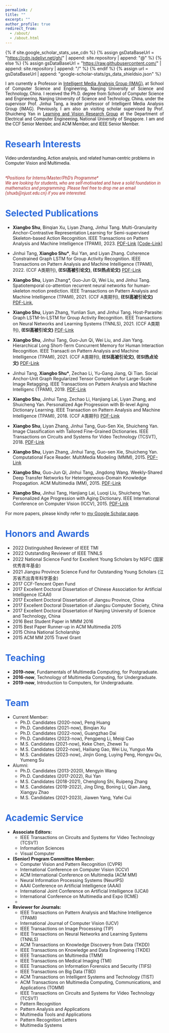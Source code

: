```yaml
---
permalink: /
title: ""
excerpt: ""
author_profile: true
redirect_from: 
  - /about/
  - /about.html
---
```


{% if site.google_scholar_stats_use_cdn %}
{% assign gsDataBaseUrl = "https://cdn.jsdelivr.net/gh/" | append: site.repository | append: "@" %}
{% else %}
{% assign gsDataBaseUrl = "https://raw.githubusercontent.com/" | append: site.repository | append: "/" %}
{% endif %}
{% assign url = gsDataBaseUrl | append: "google-scholar-stats/gs_data_shieldsio.json" %}

<span class='anchor' id='about-me'></span>


<p style="text-align: justify;font-family: Roboto;">
I am currently a Professor in 
<a href="https://imag-njust.net/">Intelligent Media Analysis Group      (IMAG)</a>, at School of Computer Science and Engineering, Nanjing University of Science and Technology, China. I received the Ph.D. degree from School of Computer Science and Engineering, Nanjing University of Science and Technology, China, under the supervisor Prof. Jinhui Tang, a leader professor of Intelligent Media Analysis Group (IMAG). Previously, I am also an visiting scholar supervised by Prof. Shuicheng Yan in <a href="http://www.lv-nus.org/"> Learning and Vision Research Group</a> at the Department of Electrical and Computer Engineering, National University of Singapore. I am and the CCF Senior Member, and ACM Member, and IEEE Senior Member.
</p>
<span class='anchor' id='r-interests'></span>




# <font color="#2B6ADD" > Researh Interests </font>
<p style="font-family: Roboto;">
Video understanding, Action analysis, and related human-centric problems in Computer Vision and Multimedia.</p>
<br>
<font color=Brown>
<i style="font-family: Roboto;">*Positions for Interns/Master/PhD's Programme*</i>
<br>
 <i style="font-family: Roboto;">We are looking for students, who are self-motivated and have a solid foundation in mathematics and programming. Please feel free to drop me an email (shuxb@njust.edu.cn) if you are interested.</i>
</font>

<span class='anchor' id='pub'></span>

# <font color="#2B6ADD"> Selected Publications </font>

- **Xiangbo Shu**, Binqian Xu, Liyan Zhang, Jinhui Tang. Multi-Granularity Anchor-Contrastive Representation Learning for Semi-supervised Skeleton-based Action Recognition. IEEE Transactions on Pattern Analysis and Machine Intelligence (TPAMI), 2023. [PDF-Link](https://github.com/shuxb104/shuxb104.github.io/blob/main/paper/MGAC.pdf) [[Code-Link]](https://github.com/1xbq1/MAC-Learning)

- Jinhui Tang, **Xiangbo Shu\***, Rui Yan, and Liyan Zhang. Coherence Constrained Graph LSTM for Group Activity Recognition. IEEE Transactions on Pattern Analysis and Machine Intelligence (TPAMI), 2022. (CCF A类期刊), **(ESI高被引论文)**, **(ESI热点论文)** [PDF-Link](https://github.com/shuxb104/shuxb104.github.io/blob/main/paper/CCGL.pdf)

- **Xiangbo Shu**, Liyan Zhang*, Guo-Jun Qi, Wei Liu, and Jinhui Tang. Spatiotemporal co-attention recurrent neural networks for human-skeleton motion prediction. IEEE Transactions on Pattern Analysis and Machine Intelligence (TPAMI), 2021. (CCF A类期刊), **(ESI高被引论文)** [PDF-Link](https://arxiv.org/pdf/1909.13245.pdf),

- **Xiangbo Shu**, Liyan Zhang, Yunlian Sun, and Jinhui Tang. Host-Parasite: Graph LSTM-In-LSTM for Group Activity Recognition. IEEE Transactions on Neural Networks and Learning Systems (TNNLS), 2021. (CCF A类期刊), **(ESI高被引论文)** [PDF-Link](https://github.com/shuxb104/shuxb104.github.io/blob/main/paper/HPGL.pdf)

- **Xiangbo Shu**, Jinhui Tang, Guo-Jun Qi, Wei Liu, and Jian Yang. Hierarchical Long Short-Term Concurrent Memory for Human Interaction Recognition. IEEE Transacti on Pattern Analysis and Machine Intelligence (TPAMI), 2021. (CCF A类期刊), **(ESI高被引论文)**, **(ESI热点论文)** [PDF-Link](https://arxiv.org/pdf/1811.00270.pdf)

- Jinhui Tang, **Xiangbo Shu\***, Zechao Li, Yu-Gang Jiang, Qi Tian. Social Anchor-Unit Graph Regularized Tensor Completion for Large-Scale Image Retagging. IEEE Transactions on Pattern Analysis and Machine Intelligenc (TPAMI), 2019. [PDF-Link](https://arxiv.org/pdf/1804.04397.pdf)

- **Xiangbo Shu**, Jinhui Tang, Zechao Li, Hanjiang Lai, Liyan Zhang, and Shuicheng Yan. Personalized Age Progression with Bi-level Aging Dictionary Learning. IEEE Transaction on Pattern Analysis and Machine Intelligence (TPAMI), 2018.  (CCF A类期刊) [PDF-Link](https://arxiv.org/pdf/1706.01039.pdf)

- **Xiangbo Shu**, Liyan Zhang, Jinhui Tang, Guo-Sen Xie, Shuicheng Yan. Image Classification with Tailored Fine-Grained Dictionaries. IEEE Transactions on Circuits and Systems for Video Technology (TCSVT), 2018. [PDF-Link](https://web.archive.org/web/20170517065942id_/http://www.yugangjiang.info:80/publication/TCSVT-Shu.pdf)

- **Xiangbo Shu**, Liyan Zhang, Jinhui Tang, Guo-sen Xie, Shuicheng Yan. Computational Face Reader. MultiMedia Modeling (MMM), 2015. [PDF-Link](https://link.springer.com/chapter/10.1007/978-3-319-27671-7_10)

- **Xiangbo Shu**, Guo-Jun Qi, Jinhui Tang, Jingdong Wang. Weekly-Shared Deep Transfer Networks for Heterogeneous-Domain Knowledge Propagation. ACM Multimedia (MM), 2015. [PDF-Link](https://shuxb104.github.io/paper/WSDT.pdf)

- **Xiangbo Shu**, Jinhui Tang, Hanjiang Lai, Luoqi Liu, Shuicheng Yan. Personalized Age Progression with Aging Dictionary. IEEE International Conference on Computer Vision (ICCV), 2015. [PDF-Link](https://openaccess.thecvf.com/content_iccv_2015/papers/Shu_Personalized_Age_Progression_ICCV_2015_paper.pdf)



For more papers, please kindly refer to [my Google Scholar page](https://scholar.google.com.hk/citations?user=FQfcm5oAAAAJ&hl=zh-CN&oi=ao).






<span class='anchor' id='ha'></span>

# <font color="#2B6ADD"> Honors and Awards </font>
- 2022 Distinguished Reviewer of IEEE TMI
- 2022 Outstanding Reviewer of IEEE TNNLS
- 2022 National Science Fund for Excellent Young Scholars by NSFC (国家优秀青年基金)
- 2021 Jiangsu Province Science Fund for Outstanding Young Scholars (江苏省杰出青年科学基金)
- 2017 CCF-Tencent Open Fund
- 2017 Excellent Doctoral Dissertation of Chinese Association for Artificial Intelligence (CAAI)
- 2017 Excellent Doctoral Dissertation of Jiangsu Province, China
- 2017 Excellent Doctoral Dissertation of Jiangsu Computer Society, China
- 2017 Excellent Doctoral Dissertation of Nanjing University of Science and Technology, China
- 2016 Best Student Paper in MMM 2016
- 2015 Best Paper Runner-up in ACM Multimedia 2015
- 2015 China National Scholarship
- 2015 ACM MM 2015 Travel Grant

<span class='anchor' id='teach'></span>

# <font color="#2B6ADD"> Teaching </font>
- **2019-now**, Fundamentals of Multimedia Computing, for Postgraduate.
- **2016-now**, Technology of Multimedia Computing, for Undergraduate.
- **2019-now**, Introduction to Computers, for Undergraduate.

<span class='anchor' id='team'></span>

# <font color="#2B6ADD"> Team </font>
+ Current Member:
  + Ph.D. Candidates (2020-now), Peng Huang
  + Ph.D. Candidates (2021-now), Binqian Xu
  + Ph.D. Candidates (2022-now), Guangzhao Dai
  + Ph.D. Candidates (2023-now), Pengpeng Li, Meiqi Cao
  + M.S. Candidates (2021-now), Keke Chen, Zhewei Tu
  + M.S. Candidates (2022-now), Hailiang Gao, Wei Liu, Yunguo Ma
  + M.S. Candidates (2023-now), Jinjin Gong, Luying Peng, Hongyu Qu, Yumeng Su
+ Alumni:
  + Ph.D. Candidates (2013-2020), Mengyin Wang
  + Ph.D. Candidates (2017-2022), Rui Yan
  + M.S. Candidates (2018-2021), Chenglong Shi, Ruipeng Zhang
  + M.S. Candidates (2019-2022), Jing Ding, Boning Li, Qian Jiang, Xiangyu Zhao
  + M.S. Candidates (2021-2023), Jiawen Yang, Yafei Cui
<span class='anchor' id='Service'></span>

# <font color="#2B6ADD"> Academic Service </font>
+ **Associate Editors:**
  - IEEE Transactions on Circuits and Systems for Video Technology (TCSVT)
  - Information Sciences
  - Visual Computer
+ **(Senior) Program Committee Member:**
  - Computer Vision and Pattern Recognition (CVPR)
  - International Conference on Computer Vision (ICCV)
  - ACM International Conference on Multimedia (ACM MM) 
  - Neural Information Processing Systems (NeurIPS)
  - AAAI Conference on Artificial Intelligence (AAAI)
  - International Joint Conference on Artificial Intelligence (IJCAI)
  - International Conference on Multimedia and Expo (ICME)
  - 
+ **Reviewer for Journals:**
  - IEEE Transactions on Pattern Analysis and Machine Intelligence (TPAMI)
  - International Journal of Computer Vision (IJCV)
  - IEEE Transactions on Image Processing (TIP)
  - IEEE Transactions on Neural Networks and Learning Systems (TNNLS)
  - ACM Transactions on Knowledge Discovery from Data (TKDD)
  - IEEE Transactions on Knowledge and Data Engineering (TKDE)
  - IEEE Transactions on Multimedia (TMM)
  - IEEE Transactions on Medical Imaging (TMI)
  - IEEE Transactions on Information Forensics and Security (TIFS)
  - IEEE Transactions on Big Data (TBD)
  - ACM Transactions on Intelligent Systems and Technology (TIST)
  - ACM Transactions on Multimedia Computing, Communications, and Applications (TOMM)
  - IEEE Transactions on Circuits and Systems for Video Technology (TCSVT)
  - Pattern Recognition
  - Pattern Analysis and Applications
  - Multimedia Tools and Applications
  - Pattern Recognition Letters
  - Multimedia Systems

